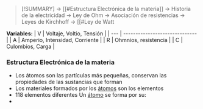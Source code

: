 > [!SUMMARY]
> -> [[#Estructura Electrónica de la materia]]
> -> Historia de la electricidad
> -> Ley de Ohm
> -> Asociación de resistencias
> -> Leyes de Kirchhoff
> -> [[#Ley de Watt

**Variables:**
| V   | Voltaje, Voltio, Tensión       |
| --- | ------------------------------ |
| A   | Amperio, Intensidad, Corriente |
| R   | Ohmnios, resistencia           |
| C   | Culombios, Carga               |

### Estructura Electrónica de la materia
- Los átomos son las partículas más pequeñas, conservan las propiedades de las sustancias que forman
- Los materiales formados por los <u>átomos</u> son los elementos
- 118 elementos diferentes
Un <u>átomo</u> se forma por su:
- 
